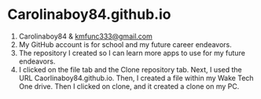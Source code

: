 # Carolinaboy84.github.io
1) Carolinaboy84 & kmfunc333@gmail.com
2) My GitHub account is for school and my future career endeavors. 
3) The repository I created so I can learn more apps to use for my future endeavors. 
4) I clicked on the file tab and the Clone repository tab. Next, I used the URL Caorlinaboy84.github.io. Then, I created a file within my Wake Tech One drive. Then I clicked on clone, and it created a clone on my PC. 
